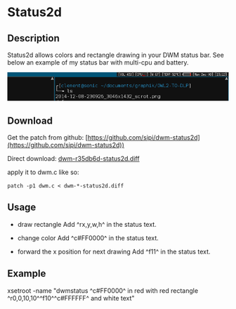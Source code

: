 Status2d
========

Description
-----------
Status2d allows colors and rectangle drawing in your DWM status bar. 
See below an example of my status bar with multi-cpu and battery.

![Status2d screenshot](status2d.png)

Download
--------
Get the patch from github: [https://github.com/sipi/dwm-status2d](https://github.com/sipi/dwm-status2d))

Direct download: [dwm-r35db6d-status2d.diff](dwm-r35db6d-status2d.diff)

apply it to dwm.c like so:

    patch -p1 dwm.c < dwm-*-status2d.diff


Usage
-----
* draw rectangle
Add ^rx,y,w,h^ in the status text.

* change color
Add ^c#FF0000^ in the status text.

* forward the x position for next drawing
Add ^f11^ in the status text.

Example
-------
xsetroot -name "dwmstatus ^c#FF0000^ in red with red rectangle ^r0,0,10,10^^f10^^c#FFFFFF^ and white text"


